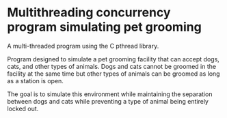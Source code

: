 # Multithreading concurrency program simulating pet grooming
A multi-threaded program using the C pthread library.

Program designed to simulate a pet grooming facility that can accept dogs, cats, and other types of animals.
Dogs and cats cannot be groomed in the facility at the same time but other types of animals can be groomed as long as a station is open.

The goal is to simulate this environment while maintaining the separation between dogs and cats while preventing a type of animal being entirely locked out.

